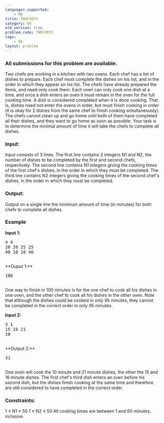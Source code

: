 ```yaml
---
languages_supported:
    - NA
title: TWOCHEFS
category: NA
old_version: true
problem_code: TWOCHEFS
tags:
    - NA
layout: problem
---
```

###  All submissions for this problem are available. 

Two chefs are working in a kitchen with two ovens. Each chef has a list of dishes to prepare. Each chef must complete the dishes on his list, and in the order in which they appear on his list. The chefs have already prepared the items, and need only cook them. Each oven can only cook one dish at a time, and once a dish enters an oven it must remain in the oven for the full cooking time. A dish is considered completed when it is done cooking. That is, dishes need not enter the ovens in order, but must finish cooking in order (it is okay for 2 dishes from the same chef to finish cooking simultaneously). The chefs cannot clean up and go home until both of them have completed all their dishes, and they want to go home as soon as possible. Your task is to determine the minimal amount of time it will take the chefs to complete all dishes.

### Input:

Input consists of 3 lines. The first line contains 2 integers N1 and N2, the number of dishes to be completed by the first and second chefs, respectively. The second line contains N1 integers giving the cooking times of the first chef's dishes, in the order in which they must be completed. The third line contains N2 integers giving the cooking times of the second chef's dishes, in the order in which they must be completed.

### Output:

Output on a single line the minimum amount of time (in minutes) for both chefs to complete all dishes.

### Example

**Input 1:**

<pre>4 4
20 20 25 25
40 10 10 40
 
</pre>**Ouput 1:**
<pre>100
 
</pre>One way to finish in 100 minutes is for the one chef to cook all his dishes in one oven, and the other chef to cook all his dishes in the other oven. Note that although the dishes could be cooked in only 95 minutes, they cannot be completed in the correct order in only 95 minutes.
**Input 2:**

<pre>3 1
15 16 21
10
 
</pre>**Output 2:**
<pre>31
 
</pre>One oven will cook the 10 minute and 21 minute dishes, the other the 15 and 16 minute dishes. The first chef's third dish enters an oven before his second dish, but the dishes finish cooking at the same time and therefore are still considered to have completed in the correct order.
### Constraints:

1 ≤ N1 ≤ 50
 1 ≤ N2 ≤ 50
 All cooking times are between 1 and 60 minutes, inclusive.
